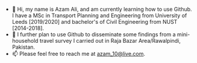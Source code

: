 - 👋 Hi, my name is Azam Ali, and am currently learning how to use Github. I have a MSc in Transport Planning and Engineering from University of Leeds [2019/2020] 
     and bachelor's of Civil Engineering from NUST [2014-2018]. 
- 🌱 I further plan to use Github to disseminate some findings from a mini-household travel survey I carried out in Raja Bazar Area/Rawalpindi, Pakistan. 
- 📫 Please feel free to  reach me at azam_10@live.com.


<!---
azamali10/azamali10 is a ✨ special ✨ repository because its `README.md` (this file) appears on your GitHub profile.
You can click the Preview link to take a look at your changes.
--->
